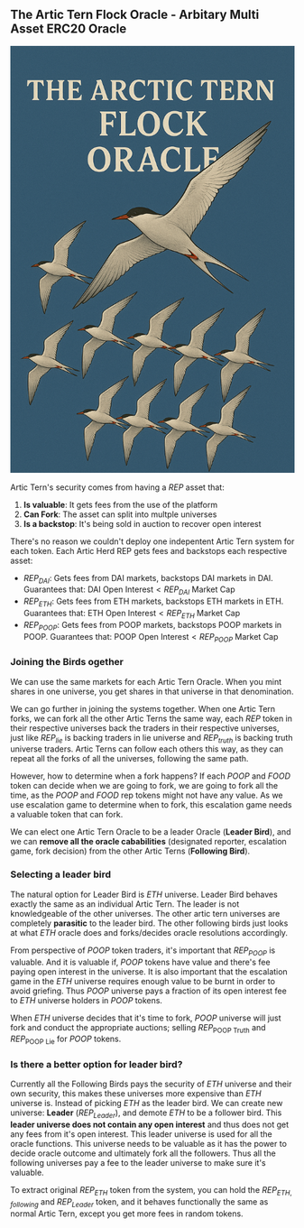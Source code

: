 ##  The Artic Tern Flock Oracle - Arbitary Multi Asset ERC20 Oracle

![image](images/arctic_tern_flock.png)

Artic Tern's security comes from having a $REP$ asset that:
1) **Is valuable**: It gets fees from the use of the platform
2) **Can Fork**: The asset can split into multple universes
3) **Is a backstop**: It's being sold in auction to recover open interest

There's no reason we couldn't deploy one indepentent Artic Tern system for each token. Each Artic Herd REP gets fees and backstops each respective asset:
- $REP_{DAI}$: Gets fees from DAI markets, backstops DAI markets in DAI. Guarantees that: $\text{DAI Open Interest} < REP_{DAI}$  Market Cap
- $REP_{ETH}$: Gets fees from ETH markets, backstops ETH markets in ETH. Guarantees that: $\text{ETH Open Interest} < REP_{ETH}$  Market Cap
- $REP_{POOP}$: Gets fees from POOP markets, backstops POOP markets in POOP. Guarantees that: $\text{POOP Open Interest} < REP_{POOP}$ Market Cap

### Joining the Birds ogether
We can use the same markets for each Artic Tern Oracle. When you mint shares in one universe, you get shares in that universe in that denomination.

We can go further in joining the systems together. When one Artic Tern forks, we can fork all the other Artic Terns the same way, each $REP$ token in their respective universes back the traders in their respective universes, just like $REP_{lie}$ is backing traders in lie universe and $REP_{truth}$ is backing truth universe traders. Artic Terns can follow each others this way, as they can repeat all the forks of all the universes, following the same path.

However, how to determine when a fork happens? If each $POOP$ and $FOOD$ token can decide when we are going to fork, we are going to fork all the time, as the $POOP$ and $FOOD$ rep tokens might not have any value. As we use escalation game to determine when to fork, this escalation game needs a valuable token that can fork.

We can elect one Artic Tern Oracle to be a leader Oracle (**Leader Bird**), and we can **remove all the oracle cababilities** (designated reporter, escalation game, fork decision) from the other Artic Terns (**Following Bird**).

### Selecting a leader bird
The natural option for Leader Bird is $ETH$ universe. Leader Bird behaves exactly the same as an individual Artic Tern. The leader is not knowledgeable of the other universes. The other artic tern universes are completely **parasitic** to the leader bird. The other following birds just looks at what $ETH$ oracle does and forks/decides oracle resolutions accordingly.

From perspective of $POOP$ token traders, it's important that $REP_{POOP}$ is valuable. And it is valuable if, $POOP$ tokens have value and there's fee paying open interest in the universe. It is also important that the escalation game in the $ETH$ universe requires enough value to be burnt in order to avoid griefing. Thus $POOP$ universe pays a fraction of its open interest fee to $ETH$ universe holders in $POOP$ tokens.

When $ETH$ universe decides that it's time to fork, $POOP$ universe will just fork and conduct the appropriate auctions; selling $REP_{\text{POOP Truth}}$ and $REP_{\text{POOP Lie}}$ for $POOP$ tokens.

### Is there a better option for leader bird?
Currently all the Following Birds pays the security of $ETH$ universe and their own security, this makes these universes more expensive than $ETH$ universe is. Instead of picking $ETH$ as the leader bird. We can create new universe: **Leader** ($REP_{Leader}$), and demote $ETH$ to be a follower bird. This **leader universe does not contain any open interest** and thus does not get any fees from it's open interest. This leader universe is used for all the oracle functions. This universe needs to be valuable as it has the power to decide oracle outcome and ultimately fork all the followers. Thus all the following universes pay a fee to the leader universe to make sure it's valuable.

To extract original $REP_{ETH}$ token from the system, you can hold the $REP_{ETH, following}$ and $REP_{Leader}$ token, and it behaves functionally the same as normal Artic Tern, except you get more fees in random tokens.
